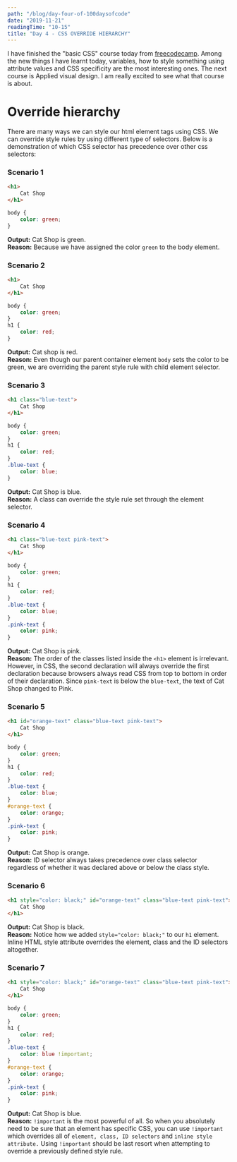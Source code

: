 ```yaml
---
path: "/blog/day-four-of-100daysofcode"
date: "2019-11-21"
readingTime: "10-15"
title: "Day 4 - CSS OVERRIDE HIERARCHY"
---
```


I have finished the "basic CSS" course today from [freecodecamp](https://www.freecodecamp.org/suborna). Among the new things I have learnt today, variables, how to style something using attribute values and CSS specificity are the most interesting ones. The next course is Applied visual design. I am really excited to see what that course is about.

# Override hierarchy 

There are many ways we can style our html element tags using CSS. We can override style rules by using different type of selectors. Below is a demonstration of which CSS selector has precedence over other css selectors: 

### Scenario 1
```html
<h1>
    Cat Shop
</h1>
```

``` css
body {
    color: green;
} 
```
**Output:** Cat Shop is green. </br>
**Reason:** Because we have assigned the color `green` to the body element. 

### Scenario 2
```html
<h1>
    Cat Shop
</h1>
```

``` css
body {
    color: green;
} 
h1 {
    color: red;
}
```
**Output:** Cat shop is red. </br>
**Reason:** Even though our parent container element `body` sets the color to be green, we are overriding the parent style rule with child element selector.

### Scenario 3

```html
<h1 class="blue-text">
    Cat Shop
</h1>
```

```css
body {
    color: green;
} 
h1 {
    color: red;
}
.blue-text {
    color: blue;
}
```

**Output:** Cat Shop is blue.  
**Reason:** A class can override the style rule set through the element selector.

### Scenario 4

```html
<h1 class="blue-text pink-text">
    Cat Shop
</h1>
```

```css
body {
    color: green;
} 
h1 {
    color: red;
}
.blue-text {
    color: blue;
}
.pink-text {
    color: pink;
}
```

**Output:** Cat Shop is pink.  
**Reason:** The order of the classes listed inside the `<h1>` element is irrelevant. However, in CSS, the second declaration will always override the first declaration because browsers always read CSS from top to bottom in order of their declaration. Since `pink-text` is below the `blue-text`, the text of Cat Shop changed to Pink. 

### Scenario 5

```html
<h1 id="orange-text" class="blue-text pink-text">
    Cat Shop
</h1>
```

```css
body {
    color: green;
}
h1 {
    color: red;
}
.blue-text {
    color: blue;
}
#orange-text {
    color: orange;
}
.pink-text {
    color: pink;
}
```

**Output:** Cat Shop is orange.  
**Reason:** ID selector always takes precedence over class selector regardless of whether it was declared above or below the class style. 

### Scenario 6

``` html
<h1 style="color: black;" id="orange-text" class="blue-text pink-text">
    Cat Shop
</h1>
```

**Output:** Cat Shop is black.  
**Reason:** Notice how we added `style="color: black;"` to our `h1` element. Inline HTML style attribute overrides the element, class and the ID selectors altogether.

### Scenario 7

``` html
<h1 style="color: black;" id="orange-text" class="blue-text pink-text">
    Cat Shop
</h1>
```

```css
body {
    color: green;
} 
h1 {
    color: red;
}
.blue-text {
    color: blue !important;
}
#orange-text {
    color: orange;
}
.pink-text {
    color: pink;
}
```

**Output:** Cat Shop is blue.  
**Reason:** `!important` is the most powerful of all. So when you absolutely need to be sure that an element has specific CSS, you can use `!important` which overrides all of `element, class, ID selectors` and `inline style attribute.` Using `!important` should be last resort when attempting to override a previously defined style rule.

</section>



